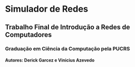 # Simulador de Redes

## Trabalho Final de Introdução a Redes de Computadores
### Graduação em Ciência da Computação pela PUCRS
#### Autores: Derick Garcez e Vinicius Azevedo
